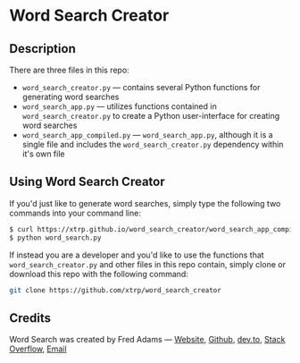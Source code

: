 # Word Search Creator
## Description
There are three files in this repo:

 - ```word_search_creator.py``` &mdash; contains several Python functions for generating word searches
 - ```word_search_app.py``` &mdash; utilizes functions contained in ```word_search_creator.py``` to create a Python user-interface for creating word searches
 - ```word_search_app_compiled.py``` &mdash; ```word_search_app.py```, although it is a single file and includes the ```word_search_creator.py``` dependency within it's own file

## Using Word Search Creator
If you'd just like to generate word searches, simply type the following two commands into your command line:

```bash
$ curl https://xtrp.github.io/word_search_creator/word_search_app_compiled.py -o word_search.py
$ python word_search.py
```

If instead you are a developer and you'd like to use the functions that ```word_search_creator.py``` and other files in this repo contain, simply clone or download this repo with the following command: 

```bash
git clone https://github.com/xtrp/word_search_creator
```

## Credits
Word Search was created by Fred Adams &mdash; [Website](https://xtrp.github.io/), [Github](https://github.com/xtrp), [dev.to](https://dev.to/xtrp), [Stack Overflow](https://stackoverflow.com/users/10007107/fred-adams), [Email](mailto:xtrp127@gmail.com)